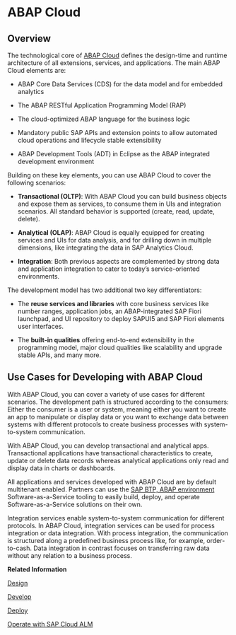 <!-- loio9aaaf650d02e42afba0e4b09e2991d78 -->

# ABAP Cloud



<a name="loio9aaaf650d02e42afba0e4b09e2991d78__section_sgv_1hw_czb"/>

## Overview

The technological core of [ABAP Cloud](https://help.sap.com/docs/abap-cloud/abap-cloud/why-abap-cloud) defines the design-time and runtime architecture of all extensions, services, and applications. The main ABAP Cloud elements are:

-   ABAP Core Data Services \(CDS\) for the data model and for embedded analytics

-   The ABAP RESTful Application Programming Model \(RAP\)

-   The cloud-optimized ABAP language for the business logic

-   Mandatory public SAP APIs and extension points to allow automated cloud operations and lifecycle stable extensibility

-   ABAP Development Tools \(ADT\) in Eclipse as the ABAP integrated development environment


Building on these key elements, you can use ABAP Cloud to cover the following scenarios:

-   **Transactional \(OLTP\)**: With ABAP Cloud you can build business objects and expose them as services, to consume them in UIs and integration scenarios. All standard behavior is supported \(create, read, update, delete\).

-   **Analytical \(OLAP\)**: ABAP Cloud is equally equipped for creating services and UIs for data analysis, and for drilling down in multiple dimensions, like integrating the data in SAP Analytics Cloud.

-   **Integration**: Both previous aspects are complemented by strong data and application integration to cater to today’s service-oriented environments.


The development model has two additional two key differentiators:

-   The **reuse services and libraries** with core business services like number ranges, application jobs, an ABAP-integrated SAP Fiori launchpad, and UI repository to deploy SAPUI5 and SAP Fiori elements user interfaces.

-   The **built-in qualities** offering end-to-end extensibility in the programming model, major cloud qualities like scalability and upgrade stable APIs, and many more.




<a name="loio9aaaf650d02e42afba0e4b09e2991d78__section_rjg_xgw_czb"/>

## Use Cases for Developing with ABAP Cloud

With ABAP Cloud, you can cover a variety of use cases for different scenarios. The development path is structured according to the consumers: Either the consumer is a user or system, meaning either you want to create an app to manipulate or display data or you want to exchange data between systems with different protocols to create business processes with system-to-system communication.

With ABAP Cloud, you can develop transactional and analytical apps. Transactional applications have transactional characteristics to create, update or delete data records whereas analytical applications only read and display data in charts or dashboards.

All applications and services developed with ABAP Cloud are by default multitenant enabled. Partners can use the [SAP BTP, ABAP environment](https://help.sap.com/docs/sap-btp-abap-environment/abap-environment/abap-environment) Software-as-a-Service tooling to easily build, deploy, and operate Software-as-a-Service solutions on their own.

Integration services enable system-to-system communication for different protocols. In ABAP Cloud, integration services can be used for process integration or data integration. With process integration, the communication is structured along a predefined business process like, for example, order-to-cash. Data integration in contrast focuses on transferring raw data without any relation to a business process.

**Related Information**  


[Design](design-314ae3e.md "")

[Develop](develop-c8906e4.md "")

[Deploy](deploy-d7aec3c.md "")

[Operate with SAP Cloud ALM](operate-with-sap-cloud-alm-f7f2977.md "")


